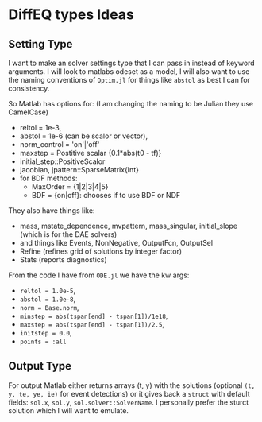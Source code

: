 # DiffEQ types Ideas

## Setting Type
I want to make an solver settings type that I can pass in instead of
keyword arguments. I will look to matlabs odeset as a model, I will also
want to use the naming conventions of `Optim.jl` for things like `abstol`
as best I can for consistency.

So Matlab has options for: (I am changing the naming to be Julian they use CamelCase)
* reltol = 1e-3,
* abstol = 1e-6 (can be scalor or vector),
* norm_control = 'on'|'off'
* maxstep = Postitive scalar {0.1*abs(t0 - tf)}
* initial_step::PositiveScalor
* jacobian, jpattern::SparseMatrix{Int}
* for BDF methods:
    * MaxOrder = {1|2|3|4|5}
    * BDF = {on|off}: chooses if to use BDF or NDF

They also have things like:

* mass, mstate_dependence, mvpattern, mass_singular, initial_slope (which is for the DAE solvers)
* and things like Events, NonNegative, OutputFcn, OutputSel
* Refine (refines grid of solutions by integer factor)
* Stats (reports diagnostics)

From the code I have from `ODE.jl` we have the kw args:
* `reltol = 1.0e-5`,
* `abstol = 1.0e-8`,
* `norm = Base.norm`,
* `minstep = abs(tspan[end] - tspan[1])/1e18`,
* `maxstep = abs(tspan[end] - tspan[1])/2.5`,
* `initstep = 0.0`,
* `points = :all`

## Output Type
For output Matlab either returns arrays (t, y) with the solutions
(optional `(t, y, te, ye, ie)` for event detections) or it gives back a `struct`
with default fields: `sol.x`, `sol.y`, `sol.solver::SolverName`.
I personally prefer the sturct solution which I will want to emulate.
